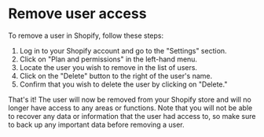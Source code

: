 # Remove user access

To remove a user in Shopify, follow these steps:

1. Log in to your Shopify account and go to the "Settings" section.
2. Click on "Plan and permissions" in the left-hand menu.
3. Locate the user you wish to remove in the list of users.
4. Click on the "Delete" button to the right of the user's name.
5. Confirm that you wish to delete the user by clicking on "Delete."

That's it! The user will now be removed from your Shopify store and will no longer have access to any areas or functions. Note that you will not be able to recover any data or information that the user had access to, so make sure to back up any important data before removing a user.
